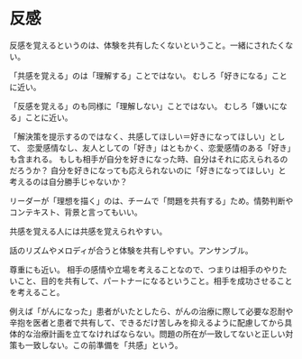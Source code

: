 # 反感

反感を覚えるというのは、体験を共有したくないということ。一緒にされたくない。

「共感を覚える」のは「理解する」ことではない。
むしろ「好きになる」ことに近い。

「反感を覚える」のも同様に「理解しない」ことではない。
むしろ「嫌いになる」ことに近い。

「解決策を提示するのではなく、共感してほしい＝好きになってほしい」として、
恋愛感情なし、友人としての「好き」はともかく、恋愛感情のある「好き」も含まれる。
もしも相手が自分を好きになった時、自分はそれに応えられるのだろうか？
自分を好きになっても応えられないのに「好きになってほしい」と考えるのは自分勝手じゃないか？

リーダーが「理想を描く」のは、チームで「問題を共有する」ため。情勢判断やコンテキスト、背景と言ってもいい。

共感を覚える人には共感を覚えられやすい。

話のリズムやメロディが合うと体験を共有しやすい。アンサンブル。

尊重にも近い。
相手の感情や立場を考えることなので、つまりは相手のやりたいこと、目的を共有して、パートナーになるということ。相手を成功させることを考えること。

例えば「がんになった」患者がいたとしたら、がんの治療に際して必要な忍耐や辛抱を医者と患者で共有して、できるだけ苦しみを抑えるように配慮してから具体的な治療計画を立てなければならない。問題の所在が一致してないと正しい対策も一致しない。この前準備を「共感」という。
